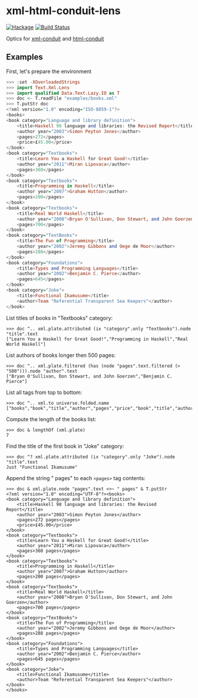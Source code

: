 xml-html-conduit-lens
=====================
[![Hackage](https://budueba.com/hackage/xml-html-conduit-lens)](http://hackage.haskell.org/package/xml-html-conduit-lens)
[![Build Status](https://secure.travis-ci.org/supki/xml-html-conduit-lens.png?branch=master)](http://travis-ci.org/supki/xml-html-conduit-lens)

Optics for [xml-conduit][0] and [html-conduit][1]

Examples
--------

First, let's prepare the environment

```haskell
>>> :set -XOverloadedStrings
>>> import Text.Xml.Lens
>>> import qualified Data.Text.Lazy.IO as T
>>> doc <- T.readFile "examples/books.xml"
>>> T.putStr doc
<?xml version="1.0" encoding="ISO-8859-1"?>
<books>
<book category="Language and library definition">
    <title>Haskell 98 language and libraries: the Revised Report</title>
    <author year="2003">Simon Peyton Jones</author>
    <pages>272</pages>
    <price>£45.00</price>
</book>
<book category="Textbooks">
    <title>Learn You a Haskell for Great Good!</title>
    <author year="2011">Miran Lipovaca</author>
    <pages>360</pages>
</book>
<book category="Textbooks">
    <title>Programming in Haskell</title>
    <author year="2007">Graham Hutton</author>
    <pages>200</pages>
</book>
<book category="Textbooks">
    <title>Real World Haskell</title>
    <author year="2008">Bryan O'Sullivan, Don Stewart, and John Goerzen</author>
    <pages>700</pages>
</book>
<book category="TextBooks">
    <title>The Fun of Programming</title>
    <author year="2002">Jeremy Gibbons and Oege de Moor</author>
    <pages>288</pages>
</book>
<book category="Foundations">
    <title>Types and Programming Languages</title>
    <author year="2002">Benjamin C. Pierce</author>
    <pages>645</pages>
</book>
<book category="Joke">
    <title>Functional Ikamusume</title>
    <author>Team "Referential Transparent Sea Keepers"</author>
</book>
```

List titles of books in "Textbooks" category:

```
>>> doc ^.. xml.plate.attributed (ix "category".only "Textbooks").node "title".text
["Learn You a Haskell for Great Good!","Programming in Haskell","Real World Haskell"]
```

List authors of books longer then 500 pages:

```
>>> doc ^.. xml.plate.filtered (has (node "pages".text.filtered (> "500"))).node "author".text
["Bryan O'Sullivan, Don Stewart, and John Goerzen","Benjamin C. Pierce"]
```

List all tags from top to bottom:

```
>>> doc ^.. xml.to universe.folded.name
["books","book","title","author","pages","price","book","title","author","pages","book","title","author","pages","book","title","author","pages","book","title","author","pages","book","title","author","pages","book","title","author"]
```

Compute the length of the books list:

```
>>> doc & lengthOf (xml.plate)
7
```

Find the title of the first book in "Joke" category:

```
>>> doc ^? xml.plate.attributed (ix "category".only "Joke").node "title".text
Just "Functional Ikamusume"
```

Append the string " pages" to each `<pages>` tag contents:

```
>>> doc & xml.plate.node "pages".text <>~ " pages" & T.putStr
<?xml version="1.0" encoding="UTF-8"?><books>
<book category="Language and library definition">
    <title>Haskell 98 language and libraries: the Revised Report</title>
    <author year="2003">Simon Peyton Jones</author>
    <pages>272 pages</pages>
    <price>£45.00</price>
</book>
<book category="Textbooks">
    <title>Learn You a Haskell for Great Good!</title>
    <author year="2011">Miran Lipovaca</author>
    <pages>360 pages</pages>
</book>
<book category="Textbooks">
    <title>Programming in Haskell</title>
    <author year="2007">Graham Hutton</author>
    <pages>200 pages</pages>
</book>
<book category="Textbooks">
    <title>Real World Haskell</title>
    <author year="2008">Bryan O'Sullivan, Don Stewart, and John Goerzen</author>
    <pages>700 pages</pages>
</book>
<book category="TextBooks">
    <title>The Fun of Programming</title>
    <author year="2002">Jeremy Gibbons and Oege de Moor</author>
    <pages>288 pages</pages>
</book>
<book category="Foundations">
    <title>Types and Programming Languages</title>
    <author year="2002">Benjamin C. Pierce</author>
    <pages>645 pages</pages>
</book>
<book category="Joke">
    <title>Functional Ikamusume</title>
    <author>Team "Referential Transparent Sea Keepers"</author>
</book>
</books>
```

  [0]: http://hackage.haskell.org/package/xml-conduit
  [1]: http://hackage.haskell.org/package/html-conduit
